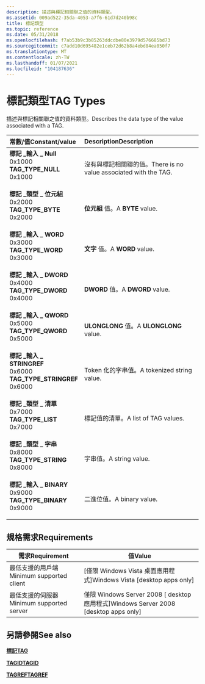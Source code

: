 ```yaml
---
description: 描述與標記相關聯之值的資料類型。
ms.assetid: 009ad522-35da-4053-a7f6-61d7d240b98c
title: 標記類型
ms.topic: reference
ms.date: 05/31/2018
ms.openlocfilehash: f7ab53b9c3b85263ddcdbe80e3979d576685bd73
ms.sourcegitcommit: c7add10d695482e1ceb72d62b8a4ebd84ea050f7
ms.translationtype: MT
ms.contentlocale: zh-TW
ms.lasthandoff: 01/07/2021
ms.locfileid: "104187636"
---
```

# <a name="tag-types"></a><span data-ttu-id="73b64-103">標記類型</span><span class="sxs-lookup"><span data-stu-id="73b64-103">TAG Types</span></span>

<span data-ttu-id="73b64-104">描述與標記相關聯之值的資料類型。</span><span class="sxs-lookup"><span data-stu-id="73b64-104">Describes the data type of the value associated with a TAG.</span></span>



| <span data-ttu-id="73b64-105">常數/值</span><span class="sxs-lookup"><span data-stu-id="73b64-105">Constant/value</span></span>                                                                                                                                                                                                                            | <span data-ttu-id="73b64-106">Description</span><span class="sxs-lookup"><span data-stu-id="73b64-106">Description</span></span>                                           |
|:------------------------------------------------------------------------------------------------------------------------------------------------------------------------------------------------------------------------------------------|:------------------------------------------------------|
| <span id="TAG_TYPE_NULL"></span><span id="tag_type_null"></span><dl> <span data-ttu-id="73b64-107"><dt>**標記 \_輸入 \_ Null**</dt> <dt>0x1000</dt></span><span class="sxs-lookup"><span data-stu-id="73b64-107"><dt>**TAG\_TYPE\_NULL**</dt> <dt>0x1000</dt></span></span> </dl>                | <span data-ttu-id="73b64-108">沒有與標記相關聯的值。</span><span class="sxs-lookup"><span data-stu-id="73b64-108">There is no value associated with the TAG.</span></span><br/> |
| <span id="TAG_TYPE_BYTE"></span><span id="tag_type_byte"></span><dl> <span data-ttu-id="73b64-109"><dt>**標記 \_類型 \_ 位元組**</dt> <dt>0x2000</dt></span><span class="sxs-lookup"><span data-stu-id="73b64-109"><dt>**TAG\_TYPE\_BYTE**</dt> <dt>0x2000</dt></span></span> </dl>                | <span data-ttu-id="73b64-110">**位元組** 值。</span><span class="sxs-lookup"><span data-stu-id="73b64-110">A **BYTE** value.</span></span><br/>                          |
| <span id="TAG_TYPE_WORD"></span><span id="tag_type_word"></span><dl> <span data-ttu-id="73b64-111"><dt>**標記 \_輸入 \_ WORD**</dt> <dt>0x3000</dt></span><span class="sxs-lookup"><span data-stu-id="73b64-111"><dt>**TAG\_TYPE\_WORD**</dt> <dt>0x3000</dt></span></span> </dl>                | <span data-ttu-id="73b64-112">**文字** 值。</span><span class="sxs-lookup"><span data-stu-id="73b64-112">A **WORD** value.</span></span><br/>                          |
| <span id="TAG_TYPE_DWORD"></span><span id="tag_type_dword"></span><dl> <span data-ttu-id="73b64-113"><dt>**標記 \_輸入 \_ DWORD**</dt> <dt>0x4000</dt></span><span class="sxs-lookup"><span data-stu-id="73b64-113"><dt>**TAG\_TYPE\_DWORD**</dt> <dt>0x4000</dt></span></span> </dl>             | <span data-ttu-id="73b64-114">**DWORD** 值。</span><span class="sxs-lookup"><span data-stu-id="73b64-114">A **DWORD** value.</span></span><br/>                         |
| <span id="TAG_TYPE_QWORD"></span><span id="tag_type_qword"></span><dl> <span data-ttu-id="73b64-115"><dt>**標記 \_輸入 \_ QWORD**</dt> <dt>0x5000</dt></span><span class="sxs-lookup"><span data-stu-id="73b64-115"><dt>**TAG\_TYPE\_QWORD**</dt> <dt>0x5000</dt></span></span> </dl>             | <span data-ttu-id="73b64-116">**ULONGLONG** 值。</span><span class="sxs-lookup"><span data-stu-id="73b64-116">A **ULONGLONG** value.</span></span><br/>                     |
| <span id="TAG_TYPE_STRINGREF"></span><span id="tag_type_stringref"></span><dl> <span data-ttu-id="73b64-117"><dt>**標記 \_輸入 \_ STRINGREF**</dt> <dt>0x6000</dt></span><span class="sxs-lookup"><span data-stu-id="73b64-117"><dt>**TAG\_TYPE\_STRINGREF**</dt> <dt>0x6000</dt></span></span> </dl> | <span data-ttu-id="73b64-118">Token 化的字串值。</span><span class="sxs-lookup"><span data-stu-id="73b64-118">A tokenized string value.</span></span><br/>                  |
| <span id="TAG_TYPE_LIST"></span><span id="tag_type_list"></span><dl> <span data-ttu-id="73b64-119"><dt>**標記 \_類型 \_ 清單**</dt> <dt>0x7000</dt></span><span class="sxs-lookup"><span data-stu-id="73b64-119"><dt>**TAG\_TYPE\_LIST**</dt> <dt>0x7000</dt></span></span> </dl>                | <span data-ttu-id="73b64-120">標記值的清單。</span><span class="sxs-lookup"><span data-stu-id="73b64-120">A list of TAG values.</span></span><br/>                      |
| <span id="TAG_TYPE_STRING"></span><span id="tag_type_string"></span><dl> <span data-ttu-id="73b64-121"><dt>**標記 \_類型 \_ 字串**</dt> <dt>0x8000</dt></span><span class="sxs-lookup"><span data-stu-id="73b64-121"><dt>**TAG\_TYPE\_STRING**</dt> <dt>0x8000</dt></span></span> </dl>          | <span data-ttu-id="73b64-122">字串值。</span><span class="sxs-lookup"><span data-stu-id="73b64-122">A string value.</span></span><br/>                            |
| <span id="TAG_TYPE_BINARY"></span><span id="tag_type_binary"></span><dl> <span data-ttu-id="73b64-123"><dt>**標記 \_輸入 \_ BINARY**</dt> <dt>0x9000</dt></span><span class="sxs-lookup"><span data-stu-id="73b64-123"><dt>**TAG\_TYPE\_BINARY**</dt> <dt>0x9000</dt></span></span> </dl>          | <span data-ttu-id="73b64-124">二進位值。</span><span class="sxs-lookup"><span data-stu-id="73b64-124">A binary value.</span></span><br/>                            |



## <a name="requirements"></a><span data-ttu-id="73b64-125">規格需求</span><span class="sxs-lookup"><span data-stu-id="73b64-125">Requirements</span></span>



| <span data-ttu-id="73b64-126">需求</span><span class="sxs-lookup"><span data-stu-id="73b64-126">Requirement</span></span> | <span data-ttu-id="73b64-127">值</span><span class="sxs-lookup"><span data-stu-id="73b64-127">Value</span></span> |
|-------------------------------------|------------------------------------------------------|
| <span data-ttu-id="73b64-128">最低支援的用戶端</span><span class="sxs-lookup"><span data-stu-id="73b64-128">Minimum supported client</span></span><br/> | <span data-ttu-id="73b64-129">\[僅限 Windows Vista 桌面應用程式\]</span><span class="sxs-lookup"><span data-stu-id="73b64-129">Windows Vista \[desktop apps only\]</span></span><br/>       |
| <span data-ttu-id="73b64-130">最低支援的伺服器</span><span class="sxs-lookup"><span data-stu-id="73b64-130">Minimum supported server</span></span><br/> | <span data-ttu-id="73b64-131">僅限 Windows Server 2008 \[ desktop 應用程式\]</span><span class="sxs-lookup"><span data-stu-id="73b64-131">Windows Server 2008 \[desktop apps only\]</span></span><br/> |



## <a name="see-also"></a><span data-ttu-id="73b64-132">另請參閱</span><span class="sxs-lookup"><span data-stu-id="73b64-132">See also</span></span>

<dl> <dt>

[<span data-ttu-id="73b64-133">**標記**</span><span class="sxs-lookup"><span data-stu-id="73b64-133">**TAG**</span></span>](tag.md)
</dt> <dt>

[<span data-ttu-id="73b64-134">**TAGID**</span><span class="sxs-lookup"><span data-stu-id="73b64-134">**TAGID**</span></span>](tagid.md)
</dt> <dt>

[<span data-ttu-id="73b64-135">**TAGREF**</span><span class="sxs-lookup"><span data-stu-id="73b64-135">**TAGREF**</span></span>](tagref.md)
</dt> </dl>

 

 




